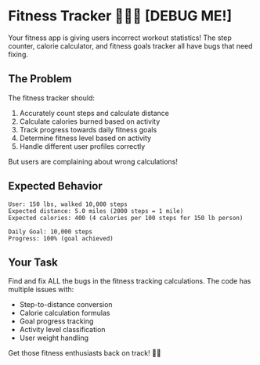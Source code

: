 # Fitness Tracker 🏃‍♂️📱 [DEBUG ME!]

Your fitness app is giving users incorrect workout statistics! The step counter, calorie calculator, and fitness goals tracker all have bugs that need fixing.

## The Problem

The fitness tracker should:
1. Accurately count steps and calculate distance
2. Calculate calories burned based on activity
3. Track progress towards daily fitness goals
4. Determine fitness level based on activity
5. Handle different user profiles correctly

But users are complaining about wrong calculations!

## Expected Behavior

```
User: 150 lbs, walked 10,000 steps
Expected distance: 5.0 miles (2000 steps = 1 mile)
Expected calories: 400 (4 calories per 100 steps for 150 lb person)

Daily Goal: 10,000 steps
Progress: 100% (goal achieved)
```

## Your Task

Find and fix ALL the bugs in the fitness tracking calculations. The code has multiple issues with:
- Step-to-distance conversion
- Calorie calculation formulas
- Goal progress tracking
- Activity level classification
- User weight handling

Get those fitness enthusiasts back on track! 💪✨